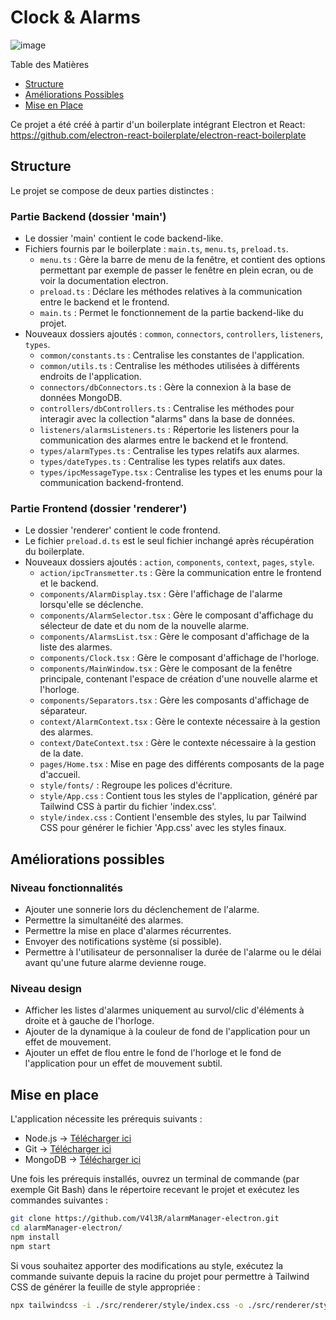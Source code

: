 # Clock & Alarms

![image](https://github.com/V4l3R/alarmManager-electron/assets/19760437/01e6fd0b-fba8-4133-bb52-afb0f8d7a0de)

Table des Matières

- [Structure](#structure)
- [Améliorations Possibles](#améliorations-possibles)
- [Mise en Place](#mise-en-place)

Ce projet a été créé à partir d'un boilerplate intégrant Electron et React: https://github.com/electron-react-boilerplate/electron-react-boilerplate

## Structure

Le projet se compose de deux parties distinctes :

### Partie Backend (dossier 'main')

- Le dossier 'main' contient le code backend-like.
- Fichiers fournis par le boilerplate : `main.ts`, `menu.ts`, `preload.ts`.
  - `menu.ts` : Gère la barre de menu de la fenêtre, et contient des options permettant par exemple de passer le fenêtre en plein ecran, ou de voir la documentation electron.
  - `preload.ts` : Déclare les méthodes relatives à la communication entre le backend et le frontend.
  - `main.ts` : Permet le fonctionnement de la partie backend-like du projet.
- Nouveaux dossiers ajoutés : `common`, `connectors`, `controllers`, `listeners`, `types`.
  - `common/constants.ts` : Centralise les constantes de l'application.
  - `common/utils.ts` : Centralise les méthodes utilisées à différents endroits de l'application.
  - `connectors/dbConnectors.ts` : Gère la connexion à la base de données MongoDB.
  - `controllers/dbControllers.ts` : Centralise les méthodes pour interagir avec la collection "alarms" dans la base de données.
  - `listeners/alarmsListeners.ts` : Répertorie les listeners pour la communication des alarmes entre le backend et le frontend.
  - `types/alarmTypes.ts` : Centralise les types relatifs aux alarmes.
  - `types/dateTypes.ts` : Centralise les types relatifs aux dates.
  - `types/ipcMessageType.tsx` : Centralise les types et les enums pour la communication backend-frontend.

### Partie Frontend (dossier 'renderer')

- Le dossier 'renderer' contient le code frontend.
- Le fichier `preload.d.ts` est le seul fichier inchangé après récupération du boilerplate.
- Nouveaux dossiers ajoutés : `action`, `components`, `context`, `pages`, `style`.
  - `action/ipcTransmetter.ts` : Gère la communication entre le frontend et le backend.
  - `components/AlarmDisplay.tsx` : Gère l'affichage de l'alarme lorsqu'elle se déclenche.
  - `components/AlarmSelector.tsx` : Gère le composant d'affichage du sélecteur de date et du nom de la nouvelle alarme.
  - `components/AlarmsList.tsx` : Gère le composant d'affichage de la liste des alarmes.
  - `components/Clock.tsx` : Gère le composant d'affichage de l'horloge.
  - `components/MainWindow.tsx` : Gère le composant de la fenêtre principale, contenant l'espace de création d'une nouvelle alarme et l'horloge.
  - `components/Separators.tsx` : Gère les composants d'affichage de séparateur.
  - `context/AlarmContext.tsx` : Gère le contexte nécessaire à la gestion des alarmes.
  - `context/DateContext.tsx` : Gère le contexte nécessaire à la gestion de la date.
  - `pages/Home.tsx` : Mise en page des différents composants de la page d'accueil.
  - `style/fonts/` : Regroupe les polices d'écriture.
  - `style/App.css` : Contient tous les styles de l'application, généré par Tailwind CSS à partir du fichier 'index.css'.
  - `style/index.css` : Contient l'ensemble des styles, lu par Tailwind CSS pour générer le fichier 'App.css' avec les styles finaux.

## Améliorations possibles

### Niveau fonctionnalités

- Ajouter une sonnerie lors du déclenchement de l'alarme.
- Permettre la simultanéité des alarmes.
- Permettre la mise en place d'alarmes récurrentes.
- Envoyer des notifications système (si possible).
- Permettre à l'utilisateur de personnaliser la durée de l'alarme ou le délai avant qu'une future alarme devienne rouge.

### Niveau design

- Afficher les listes d'alarmes uniquement au survol/clic d'éléments à droite et à gauche de l'horloge.
- Ajouter de la dynamique à la couleur de fond de l'application pour un effet de mouvement.
- Ajouter un effet de flou entre le fond de l'horloge et le fond de l'application pour un effet de mouvement subtil.

## Mise en place

L'application nécessite les prérequis suivants :

- Node.js -> [Télécharger ici](https://nodejs.org/en/download)
- Git -> [Télécharger ici](https://git-scm.com/downloads)
- MongoDB -> [Télécharger ici](https://www.mongodb.com/try/download/community)

Une fois les prérequis installés, ouvrez un terminal de commande (par exemple Git Bash) dans le répertoire recevant le projet et exécutez les commandes suivantes :

```bash
git clone https://github.com/V4l3R/alarmManager-electron.git
cd alarmManager-electron/
npm install
npm start
```

Si vous souhaitez apporter des modifications au style, exécutez la commande suivante depuis la racine du projet pour permettre à Tailwind CSS de générer la feuille de style appropriée :

```bash
npx tailwindcss -i ./src/renderer/style/index.css -o ./src/renderer/style/App.css --watch
```
